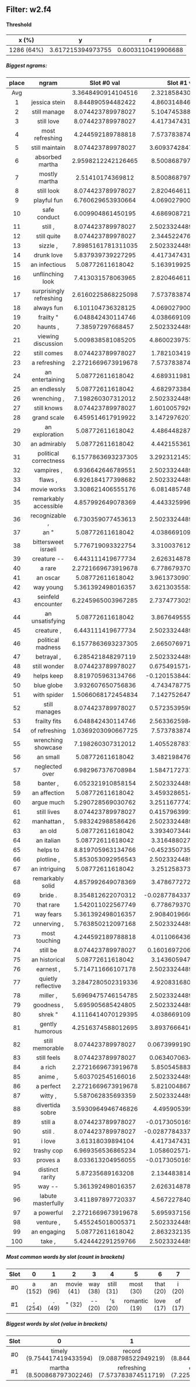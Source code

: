 ## Filter: w2.f4
#### Threshold
x (%) | y | r
:--: | :--: | :--:
1286 (64%) | 3.617215394973755 | 0.6003110419906688
##### Biggest ngrams:
place | ngram | Slot #0 val | Slot #1 val | sum
:--: | :--: | :--: | :--: | :--: 
Avg | | 3.3648490914104516 | 2.321858430075608 | | 
1 | jessica stein | 8.844890594482422 | 4.860314846038818 | 13.70520544052124
2 | still manage | 8.074423789978027 | 5.104745388031006 | 13.179169178009033
3 | still love | 8.074423789978027 | 4.417347431182861 | 12.491771221160889
4 | most refreshing | 4.244592189788818 | 7.573783874511719 | 11.818376064300537
5 | still maintain | 8.074423789978027 | 3.6093742847442627 | 11.68379807472229
6 | absorbed martha | 2.9598212242126465 | 8.500868797302246 | 11.460690021514893
7 | mostly martha | 2.51410174369812 | 8.500868797302246 | 11.014970541000366
8 | still look | 8.074423789978027 | 2.820464611053467 | 10.894888401031494
9 | playful fun | 6.760629653930664 | 4.069027900695801 | 10.829657554626465
10 | safe conduct | 6.009904861450195 | 4.686908721923828 | 10.696813583374023
11 | still , | 8.074423789978027 | 2.5023324489593506 | 10.576756238937378
12 | still quite | 8.074423789978027 | 2.344522476196289 | 10.418946266174316
13 | sizzle , | 7.8985161781311035 | 2.5023324489593506 | 10.400848627090454
14 | drunk love | 5.837939739227295 | 4.417347431182861 | 10.255287170410156
15 | an infectious | 5.08772611618042 | 5.163919925689697 | 10.251646041870117
16 | unflinching look | 7.413031578063965 | 2.820464611053467 | 10.233496189117432
17 | surprisingly refreshing | 2.6160225868225098 | 7.573783874511719 | 10.189806461334229
18 | always fun | 6.101104736328125 | 4.069027900695801 | 10.170132637023926
19 | frailty " | 6.048842430114746 | 4.038669109344482 | 10.087511539459229
20 | haunts , | 7.38597297668457 | 2.5023324489593506 | 9.888305425643921
21 | viewing discussion | 5.009838581085205 | 4.8600239753723145 | 9.86986255645752
22 | still comes | 8.074423789978027 | 1.782103419303894 | 9.856527209281921
23 | a refreshing | 2.2721669673919678 | 7.573783874511719 | 9.845950841903687
24 | an entertaining | 5.08772611618042 | 4.689311981201172 | 9.777038097381592
25 | an endlessly | 5.08772611618042 | 4.682973384857178 | 9.770699501037598
26 | wrenching , | 7.198260307312012 | 2.5023324489593506 | 9.700592756271362
27 | still knows | 8.074423789978027 | 1.6010057926177979 | 9.675429582595825
28 | grand scale | 6.459514617919922 | 3.1472976207733154 | 9.606812238693237
29 | an exploration | 5.08772611618042 | 4.486448287963867 | 9.574174404144287
30 | an admirably | 5.08772611618042 | 4.442155361175537 | 9.529881477355957
31 | political correctness | 6.1577863693237305 | 3.2923121452331543 | 9.450098514556885
32 | vampires , | 6.936642646789551 | 2.5023324489593506 | 9.438975095748901
33 | flaws , | 6.926184177398682 | 2.5023324489593506 | 9.428516626358032
34 | movie works | 3.308621406555176 | 6.081485748291016 | 9.390107154846191
35 | remarkably accessible | 4.857992649078369 | 4.443325996398926 | 9.301318645477295
36 | recognizable , | 6.730359077453613 | 2.5023324489593506 | 9.232691526412964
37 | an " | 5.08772611618042 | 4.038669109344482 | 9.126395225524902
38 | bittersweet israeli | 5.776719093322754 | 3.310037612915039 | 9.086756706237793
39 | creature -- | 6.443111419677734 | 2.626314878463745 | 9.06942629814148
40 | a rare | 2.2721669673919678 | 6.778679370880127 | 9.050846338272095
41 | an oscar | 5.08772611618042 | 3.9613730907440186 | 9.049099206924438
42 | way young | 5.361392498016357 | 3.6213035583496094 | 8.982696056365967
43 | seinfeld encounter | 6.2245965003967285 | 2.7374773025512695 | 8.962073802947998
44 | an unsatisfying | 5.08772611618042 | 3.867649555206299 | 8.955375671386719
45 | creature , | 6.443111419677734 | 2.5023324489593506 | 8.945443868637085
46 | political madness | 6.1577863693237305 | 2.665076971054077 | 8.822863340377808
47 | betrayal , | 6.285421848297119 | 2.5023324489593506 | 8.78775429725647
48 | still wonder | 8.074423789978027 | 0.6754915714263916 | 8.749915361404419
49 | helps keep | 8.819705963134766 | -0.12015384435653687 | 8.699552118778229
50 | blue globe | 3.932607650756836 | 4.743478775024414 | 8.67608642578125
51 | with spider | 1.5066068172454834 | 7.142752647399902 | 8.649359464645386
52 | still manages | 8.074423789978027 | 0.5723539590835571 | 8.646777749061584
53 | frailty fits | 6.048842430114746 | 2.5633625984191895 | 8.612205028533936
54 | of refreshing | 1.0369203090667725 | 7.573783874511719 | 8.610704183578491
55 | wrenching showcase | 7.198260307312012 | 1.4055287837982178 | 8.60378909111023
56 | an small | 5.08772611618042 | 3.482198476791382 | 8.569924592971802
57 | neglected over | 6.982967376708984 | 1.5847172737121582 | 8.567684650421143
58 | banter , | 6.052321910858154 | 2.5023324489593506 | 8.554654359817505
59 | an affection | 5.08772611618042 | 3.4593286514282227 | 8.547054767608643
60 | argue much | 5.290728569030762 | 3.2511677742004395 | 8.541896343231201
61 | still lives | 8.074423789978027 | 0.4157963991165161 | 8.490220189094543
62 | manhattan , | 5.983242988586426 | 2.5023324489593506 | 8.485575437545776
63 | an old | 5.08772611618042 | 3.3934073448181152 | 8.481133460998535
64 | an italian | 5.08772611618042 | 3.316488027572632 | 8.404214143753052
65 | helps to | 8.819705963134766 | -0.4523507356643677 | 8.367355227470398
66 | plotline , | 5.853053092956543 | 2.5023324489593506 | 8.355385541915894
67 | an intriguing | 5.08772611618042 | 3.251258373260498 | 8.338984489440918
68 | remarkably solid | 4.857992649078369 | 3.478677272796631 | 8.336669921875
69 | bride . | 8.354812622070312 | -0.028778433799743652 | 8.326034188270569
70 | that rare | 1.542011022567749 | 6.778679370880127 | 8.320690393447876
71 | way fears | 5.361392498016357 | 2.9084019660949707 | 8.269794464111328
72 | unnerving , | 5.763850212097168 | 2.5023324489593506 | 8.266182661056519
73 | most touching | 4.244592189788818 | 4.011066436767578 | 8.255658626556396
74 | still be | 8.074423789978027 | 0.16016972064971924 | 8.234593510627747
75 | an historical | 5.08772611618042 | 3.143605947494507 | 8.231332063674927
76 | earnest , | 5.714711666107178 | 2.5023324489593506 | 8.217044115066528
77 | quietly reflective | 3.2847280502319336 | 4.920831680297852 | 8.205559730529785
78 | miller , | 5.6969475746154785 | 2.5023324489593506 | 8.199280023574829
79 | goodness , | 5.695905685424805 | 2.5023324489593506 | 8.198238134384155
80 | shrek " | 4.1116414070129395 | 4.038669109344482 | 8.150310516357422
81 | gently humorous | 4.2516374588012695 | 3.8937666416168213 | 8.14540410041809
82 | still memorable | 8.074423789978027 | 0.06739991903305054 | 8.141823709011078
83 | still feels | 8.074423789978027 | 0.0634070634841919 | 8.13783085346222
84 | a rich | 2.2721669673919678 | 5.850545883178711 | 8.122712850570679
85 | anime , | 5.603702545166016 | 2.5023324489593506 | 8.106034994125366
86 | a perfect | 2.2721669673919678 | 5.821004867553711 | 8.093171834945679
87 | witty , | 5.587062835693359 | 2.5023324489593506 | 8.08939528465271
88 | divertida sobre | 3.5930964946746826 | 4.49590539932251 | 8.089001893997192
89 | still a | 8.074423789978027 | -0.01730501651763916 | 8.057118773460388
90 | still . | 8.074423789978027 | -0.028778433799743652 | 8.045645356178284
91 | i love | 3.61318039894104 | 4.417347431182861 | 8.030527830123901
92 | trashy cop | 6.969356536865234 | 1.0586025714874268 | 8.027959108352661
93 | proves a | 8.033613204956055 | -0.01730501651763916 | 8.016308188438416
94 | distinct rarity | 5.87235689163208 | 2.134483814239502 | 8.006840705871582
95 | way -- | 5.361392498016357 | 2.626314878463745 | 7.9877073764801025
96 | labute masterfully | 3.411897897720337 | 4.567227840423584 | 7.979125738143921
97 | a powerful | 2.2721669673919678 | 5.695937156677246 | 7.968104124069214
98 | venture , | 5.455245018005371 | 2.5023324489593506 | 7.957577466964722
99 | an engaging | 5.08772611618042 | 2.863232135772705 | 7.950958251953125
100 | take , | 5.424442291259766 | 2.5023324489593506 | 7.926774740219116
##### Most common words by slot (count in brackets)
Slot | 0 | 1 | 2 | 3 | 4 | 5 | 6 | 7 | 8 | 9 | 10 | 11 | 12 | 13 | 14 | 15 | 16 | 17 | 18 | 19 | 20 | 21 | 22 | 23 | 24 | 25 | 26 | 27 | 28 | 29
 :--: | :--: | :--: | :--: | :--: | :--: | :--: | :--: | :--: | :--: | :--: | :--: | :--: | :--: | :--: | :--: | :--: | :--: | :--: | :--: | :--: | :--: | :--: | :--: | :--: | :--: | :--: | :--: | :--: | :--: | :--:
#0 | a (152) | an (96) | movie (41) | way (38) | still (31) | most (30) | that (20) | i (20) | of (19) | @@PAD@@ (17) | take (16) | music (14) | film (13) | you (13) | with (8) | as (8) | ) (8) | always (7) | proves (7) | premise (7) | over (7) | here (7) | political (6) | flaws (6) | based (6) | frailty (5) | witty (5) | storytelling (5) | this (5) | written (5)
#1 | , (254) | . (49) | " (32) | -- (20) | 's (20) | romantic (19) | love (17) | of (17) | ' (15) | to (13) | us (12) | small (11) | fun (10) | works (10) | rare (10) | on (10) | that (9) | look (8) | a (8) | bad (8) | intriguing (7) | engaging (7) | when (7) | @@UNK@@ (7) | refreshing (6) | entertaining (6) | young (6) | much (6) | solid (6) | rich (6)
##### Biggest words by slot (value in brackets)
Slot | 0 | 1 | 2 | 3 | 4 | 5 | 6 | 7 | 8 | 9 | 10 | 11 | 12 | 13 | 14 | 15 | 16 | 17 | 18 | 19 | 20 | 21 | 22 | 23 | 24 | 25 | 26 | 27 | 28 | 29
 :--: | :--: | :--: | :--: | :--: | :--: | :--: | :--: | :--: | :--: | :--: | :--: | :--: | :--: | :--: | :--: | :--: | :--: | :--: | :--: | :--: | :--: | :--: | :--: | :--: | :--: | :--: | :--: | :--: | :--: | :--:
#0 | timely (9.754417419433594) | record (9.088798522949219) | jessica (8.844890594482422) | helps (8.819705963134766) | bride (8.354812622070312) | still (8.074423789978027) | proves (8.033613204956055) | sizzle (7.8985161781311035) | pandering (7.530505180358887) | unflinching (7.413031578063965) | haunts (7.38597297668457) | freeman (7.3237624168396) | closer (7.20082950592041) | wrenching (7.198260307312012) | ark (7.115748405456543) | jeffrey (7.097206115722656) | neglected (6.982967376708984) | trashy (6.969356536865234) | vampires (6.936642646789551) | flaws (6.926184177398682) | meyjes (6.890807628631592) | aware (6.847495079040527) | playful (6.760629653930664) | recognizable (6.730359077453613) | lips (6.728274345397949) | scope (6.709260940551758) | actions (6.466538429260254) | grand (6.459514617919922) | quaid (6.446414470672607) | creature (6.443111419677734)
#1 | martha (8.500868797302246) | refreshing (7.573783874511719) | engrossing (7.225564002990723) | spider (7.142752647399902) | rare (6.778679370880127) | eloquently (6.774614334106445) | reminds (6.764885902404785) | everyday (6.651113510131836) | sends (6.345185279846191) | works (6.081485748291016) | explanation (5.8634796142578125) | rich (5.850545883178711) | perfect (5.821004867553711) | speaks (5.791097164154053) | deftly (5.740182876586914) | maybe (5.736824035644531) | powerful (5.695937156677246) | toes (5.652520179748535) | cho (5.626562595367432) | romantic (5.446512699127197) | contemporary (5.439741134643555) | department (5.415659427642822) | legal (5.3931050300598145) | convincing (5.2619476318359375) | schmidt (5.2337446212768555) | stock (5.185545921325684) | infectious (5.163919925689697) | manage (5.104745388031006) | deft (5.0851874351501465) | riveting (5.0620880126953125)
